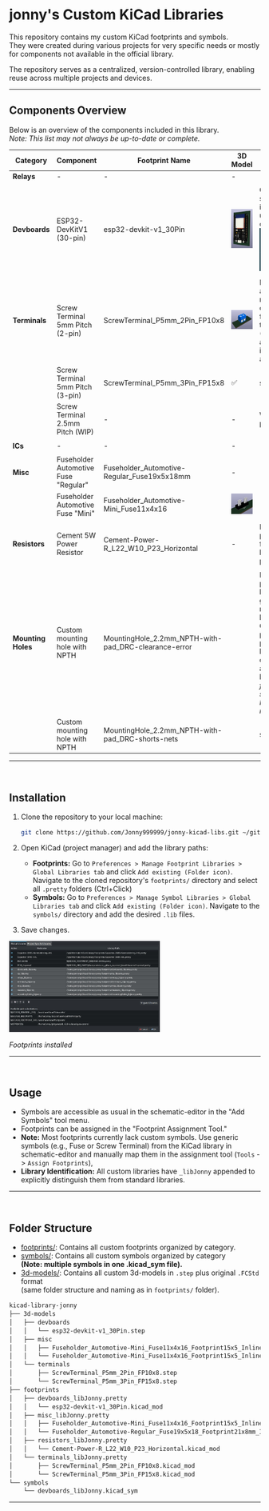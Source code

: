 # jonny's Custom KiCad Libraries
This repository contains my custom KiCad footprints and symbols.  
They were created during various projects for very specific needs or mostly for components not available in the official library.  
  
The repository serves as a centralized, version-controlled library, enabling reuse across multiple projects and devices.  


---


## Components Overview

Below is an overview of the components included in this library.  
_Note: This list may not always be up-to-date or complete._

| Category         | Component                             | Footprint Name                                  | 3D Model           | Details  |
|------------------|---------------------------------------|-------------------------------------------------|--------------------|-----------|
| **Relays**       | -                                     | -                                               | -  | -  |
|                  |                                       |                                                 |    |    |
| **Devboards**    | ESP32-DevKitV1 (30-pin)               | esp32-devkit-v1_30Pin                           | ![3d-model](images/3d-model_esp32-devkit-v1.jpg) | Custom symbol includes useful pin descriptions  ![ESP32-DevKitV1 Symbol](images/symbol_esp32-devkit-v1-30Pin.jpg) |
|                  |                                       |                                                 |    |    |
| **Terminals**    | Screw Terminal 5mm Pitch (2-pin)      | ScrewTerminal_P5mm_2Pin_FP10x8                  | ![3d-model](images/3d-model_ScrewTerminal_P5mm-2Pin.jpg) | Footprint and 3d-model optimized for stacking terminals (Silk layer aligns and includes the actual key)|
|                  | Screw Terminal 5mm Pitch (3-pin)      | ScrewTerminal_P5mm_3Pin_FP15x8                  | ✅ | see above ^ |
|                  | Screw Terminal 2.5mm Pitch (WIP)      | -                                               | -  | Work in progress.  |
|                  |                                       |                                                 |    |   |
| **ICs**          | -                                     | -                                               | -  | - |
|                  |                                       |                                                 |    |   |
| **Misc**         | Fuseholder Automotive Fuse "Regular"  | Fuseholder_Automotive-Regular_Fuse19x5x18mm     | -  |   |
|                  | Fuseholder Automotive Fuse "Mini"     | Fuseholder_Automotive-Mini_Fuse11x4x16          | ![3d-model](images/3d-model_Fuseholder-Automotive_Mini.jpg) |   |
|                  |                                       |                                                 |    |   |
| **Resistors**    | Cement 5W Power Resistor              | Cement-Power-R_L22_W10_P23_Horizontal           | -  | Minimal pitch footprint for horizontal placement.   |
|                  |                                       |                                                 |    |   |
| **Mounting Holes** | Custom mounting hole with NPTH      | MountingHole_2.2mm_NPTH-with-pad_DRC-clearance-error |    | NPTH with pads on both sides; good for mounting holes on GND planes, prevents having any clearance around the hole _(useful for fixation screws at PCB-milling)_ |
|                  | Custom mounting hole with NPTH        | MountingHole_2.2mm_NPTH-with-pad_DRC-shorts-nets|   |  see above ^     |



---
<br>


## Installation

1. Clone the repository to your local machine:
   ```bash
   git clone https://github.com/Jonny999999/jonny-kicad-libs.git ~/git/kicad-library-jonny
   ```

2. Open KiCad (project manager) and add the library paths:
   - **Footprints:** Go to `Preferences > Manage Footprint Libraries > Global Libraries tab` and click `Add existing (Folder icon)`. Navigate to the cloned repository's `footprints/` directory and select all `.pretty` folders (Ctrl+Click)  
   - **Symbols:** Go to `Preferences > Manage Symbol Libraries > Global Libraries tab` and click `Add existing (Folder icon)`. Navigate to the `symbols/` directory and add the desired `.lib` files.

3. Save changes.

<img src="images/install_footprint-libraries.jpg" alt="Example Symbol" width="60%">

_Footprints installed_


---
<br>


## Usage

- Symbols are accessible as usual in the schematic-editor in the "Add Symbols" tool menu.
- Footprints can be assigned in the "Footprint Assignment Tool."
- **Note:** Most footprints currently lack custom symbols. Use generic symbols (e.g., Fuse or Screw Terminal) from the KiCad library in schematic-editor and manually map them in the assignment tool (`Tools` -> `Assign Footprints`),
- **Library Identification:** All custom libraries have `_libJonny` appended to explicitly distinguish them from standard libraries.


---
<br>


## Folder Structure
- [footprints/](footprints/): Contains all custom footprints organized by category.
- [symbols/](symbols/): Contains all custom symbols organized by category  
  __(Note: multiple symbols in one .kicad_sym file).__
- [3d-models/](3d-models/): Contains all custom 3d-models in `.step` plus original `.FCStd` format  
  (same folder structure and naming as in `footprints/` folder).

```bash
kicad-library-jonny
├── 3d-models
│   ├── devboards
│   │   └── esp32-devkit-v1_30Pin.step
│   ├── misc
│   │   ├── Fuseholder_Automotive-Mini_Fuse11x4x16_Footprint15x5_Inline.FCStd
│   │   └── Fuseholder_Automotive-Mini_Fuse11x4x16_Footprint15x5_Inline.step
│   └── terminals
│       ├── ScrewTerminal_P5mm_2Pin_FP10x8.step
│       └── ScrewTerminal_P5mm_3Pin_FP15x8.step
├── footprints
│   ├── devboards_libJonny.pretty
│   │   └── esp32-devkit-v1_30Pin.kicad_mod
│   ├── misc_libJonny.pretty
│   │   ├── Fuseholder_Automotive-Mini_Fuse11x4x16_Footprint15x5_Inline.kicad_mod
│   │   └── Fuseholder_Automotive-Regular_Fuse19x5x18_Footprint21x8mm_Inline.kicad_mod
│   ├── resistors_libJonny.pretty
│   │   └── Cement-Power-R_L22_W10_P23_Horizontal.kicad_mod
│   └── terminals_libJonny.pretty
│       ├── ScrewTerminal_P5mm_2Pin_FP10x8.kicad_mod
│       └── ScrewTerminal_P5mm_3Pin_FP15x8.kicad_mod
└── symbols
    └── devboards_libJonny.kicad_sym
```

---
<br>
